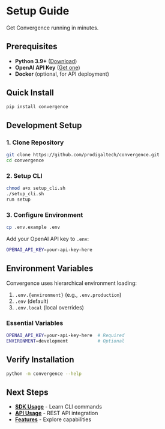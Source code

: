 # Setup Guide

Get Convergence running in minutes.

## Prerequisites

- **Python 3.9+** ([Download](https://www.python.org/downloads/))
- **OpenAI API Key** ([Get one](https://platform.openai.com/api-keys))
- **Docker** (optional, for API deployment)

## Quick Install

```bash
pip install convergence
```

## Development Setup

### 1. Clone Repository

```bash
git clone https://github.com/prodigaltech/convergence.git
cd convergence
```

### 2. Setup CLI

```bash
chmod a+x setup_cli.sh
./setup_cli.sh
run setup
```

### 3. Configure Environment

```bash
cp .env.example .env
```

Add your OpenAI API key to `.env`:
```bash
OPENAI_API_KEY=your-api-key-here
```

## Environment Variables

Convergence uses hierarchical environment loading:

1. `.env.{environment}` (e.g., `.env.production`)
2. `.env` (default)
3. `.env.local` (local overrides)

### Essential Variables

```bash
OPENAI_API_KEY=your-api-key-here  # Required
ENVIRONMENT=development           # Optional
```

## Verify Installation

```bash
python -m convergence --help
```

## Next Steps

- [**SDK Usage**](SDK_USAGE.md) - Learn CLI commands
- [**API Usage**](API_USAGE.md) - REST API integration
- [**Features**](FEATURES.md) - Explore capabilities